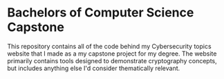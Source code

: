# Bachelors of Computer Science Capstone

This repository contains all of the code behind my Cybersecurity topics website that I made as a my capstone project for my degree.
The website primarily contains tools designed to demonstrate cryptography concepts, but includes anything else I'd consider thematically relevant.
